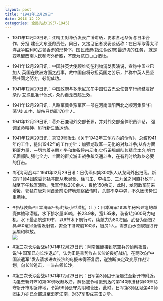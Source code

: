 ```yaml
---
layout: post
title: "1941年12月29日"
date: 2016-12-29
categories: 全面抗战(1937-1945)
---
```


<meta name="referrer" content="no-referrer" />

- 1941年12月29日讯：汪精卫对华侨发表广播讲话，要求各地华侨与日本合作，分担 建设大东亚的责任。同日，又接见记者发表谈话称：在日军取得太平洋战争胜利和占领香港的形势下，国民政府(指汪伪政府)最迫切的任务， 就是要唤醒西南人民和海外侨胞，不要为抗日白白牺牲。 

- 1941年12月29日讯：中国驻英大使顾维钧在利物浦发表演说，宣称中国业已加人 英国在欧洲方面之战事，故中国自将分担英国之苦乐，并称中英人民坚 强共同之努力，必能成功。 

- 1941年12月29日讯：中国政府与多米尼加在中国驻古巴公使馆举行缔结友好条约 互换批准书仪式，条约自是日起生效。 

- 1941年12月29日讯：八路军冀鲁豫军区一部在河南濮阳西北之顺河集反“扫荡”战 斗中，毙伤日伪军170余人。 

- 1941年12月29日讯：蒋介石兼理外交部长职，并对外交部全体职员训话， 强调革命精神，厉行新生活运动。 

- 1941年12月29日讯：第129师发出《关于1942年工作方向的命令》，总结1941年的工作，提出1942年的工作方针：加强党政军一元化的对敌斗争;从各方面积蓄力量，一切为着长期斗争和准备将来反攻;实行正规部队的精兵主义;努力巩固部队;强化全力、全面的群众游击战争和交通斗争，在有利时给敌以必要的打击。 

- #冈沟河战斗# 1941年12月29日讯：日伪军纠集300多人从龙冈外出扫荡。新四军1师4团政委郭猛率部从老吴舍、徐马庄、李梅庄、三九舍之间直扑敌军，战至下午敌军溃败。我军俘敌200余人，缴枪150余支，此时，龙冈敌军前来增援，郭猛在唐刘河西舍前沿阵地观察敌情时，头部不幸中弹，不久因伤势过重牺牲。 

- #参战装备#日本海军甲标的级小型潜艇（上）：日本海军1938年秘密建造的单壳体袖珍潜艇，水下排水量46吨，长23.9米，宽1.85米，装备1台600马力电机，水下最高航速19节，以6节水下航行时，续航力为80海里。武备为艇首2具450毫米鱼雷发射管，安全下潜深度100米，艇员2人。需要由水面舰艇进行运输和释放。 <br/><img src="https://ww1.sinaimg.cn/large/aca367d8jw1fb7fj3uhgoj20da0qcq78.jpg" />

- #第三次长沙会战#1941年12月29日讯：阿南惟畿接到航空兵的侦察报告，说“中国军已向长沙退却”，认为正是乘势攻占长沙的良好战机，在两次向“中国派遣军”发去请求进攻长沙的电报未得答复后，遂独断决定改变原作战计划，向长沙追击，一举占领长沙。 

- #第三次长沙会战#1941年12月29日讯：日军第3师团于凌晨进至新开市附近，向退至新开市的第99师发起攻击。薛岳遂令增援到达的第140师接替第99师防守新开市附近阵地，令第99师退守湘阴和营田。此时，日军第3师团及第40师团主力亦已全部进至汨罗江南，对37军形成夹击之势。 

